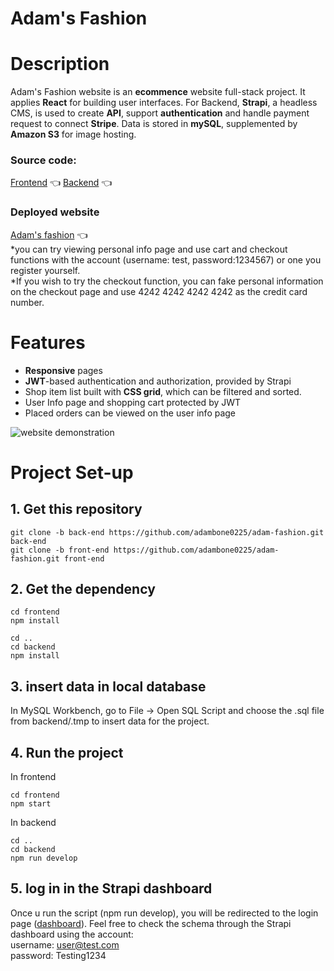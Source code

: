 # Adam's Fashion

# Description
Adam's Fashion website is an **ecommence** website full-stack project. It applies **React** for building user interfaces. For Backend, **Strapi**, a headless CMS, is used to create **API**, support **authentication** and handle payment request to connect  **Stripe**. Data is stored in **mySQL**, supplemented by **Amazon S3** for image hosting. 

### Source code: 
 [Frontend](https://github.com/adambone0225/adam-fashion/tree/front-end) :point_left:
 [Backend](https://github.com/adambone0225/adam-fashion/tree/back-end) :point_left:
### Deployed website
[Adam's fashion](https://adamfashion.netlify.app/) :point_left: <br/>
*you can try viewing personal info page and use cart and checkout functions with the account (username: test, password:1234567) or one you register yourself. <br/>
*If you wish to try the checkout function, you can fake personal information on the checkout page and use 4242 4242 4242 4242 as the credit card number.  


# Features
- **Responsive** pages
- **JWT**-based authentication and authorization, provided by Strapi
- Shop item list built with **CSS grid**, which can be filtered and sorted.
- User Info page and shopping cart protected by JWT
- Placed orders can be viewed on the user info page

![website demonstration](/../front-end/demonstration.gif)


# Project Set-up

## 1. Get this repository
```
git clone -b back-end https://github.com/adambone0225/adam-fashion.git back-end
git clone -b front-end https://github.com/adambone0225/adam-fashion.git front-end
```
## 2. Get the dependency
```
cd frontend
npm install
```
```
cd ..
cd backend
npm install 
```
## 3. insert data in local database
In MySQL Workbench, go to File -> Open SQL Script and choose the .sql file from backend/.tmp to insert data for the project.

## 4. Run the project
In frontend
```
cd frontend
npm start
```
In backend
```
cd ..
cd backend
npm run develop
```
## 5. log in in the Strapi dashboard
Once u run the script (npm run develop), you will be redirected to the login page ([dashboard](http://localhost:1337/admin)).
Feel free to check the schema through the Strapi dashboard using the account: </br>
username: user@test.com</br>
password: Testing1234



